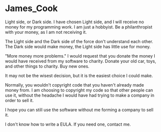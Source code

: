 # James_Cook
Light side, or Dark side. I have chosen Light side, and I will receive no money for my programming work. I am just a hobbyist. Be a philanthropist with your money, as I am not receiving it.

The Light side and the Dark side of the force don't understand each other.  The Dark side would make money, the Light side has little use for money.

"More money more problems."  I would request that you donate the money I would have received from my software to charity.  Donate your old car, toys, and other things to charity.  Buy new ones.

It may not be the wisest decision, but it is the easiest choice I could make.

Normally, you wouldn't copyright code that you haven't already made money from.  I am choosing to copyright my code so that other people can use it, without the headache I would have had trying to make a company in order to sell it.

I hope you can still use the software without me forming a company to sell it.

I don't know how to write a EULA.  If you need one, contact me.
